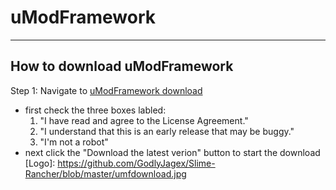 # uModFramework
-----
## How to download uModFramework
Step 1: Navigate to [uModFramework download](https://umodframework.com/download.html)
  - first check the three boxes labled:
    1. "I have read and agree to the License Agreement."
    2. "I understand that this is an early release that may be buggy."
    3. "I'm not a robot"
  - next click the "Download the latest verion" button to start the download
  [Logo]: https://github.com/GodlyJagex/Slime-Rancher/blob/master/umfdownload.jpg
  
